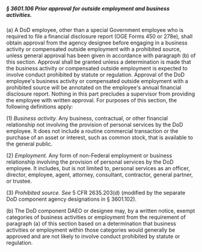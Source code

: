 ##### § 3601.106 Prior approval for outside employment and business activities. #####

(a) A DoD employee, other than a special Government employee who is required to file a financial disclosure report (OGE Forms 450 or 278e), shall obtain approval from the agency designee before engaging in a business activity or compensated outside employment with a prohibited source, unless general approval has been given in accordance with paragraph (b) of this section. Approval shall be granted unless a determination is made that the business activity or compensated outside employment is expected to involve conduct prohibited by statute or regulation. Approval of the DoD employee's business activity or compensated outside employment with a prohibited source will be annotated on the employee's annual financial disclosure report. Nothing in this part precludes a supervisor from providing the employee with written approval. For purposes of this section, the following definitions apply:

(1) *Business activity.* Any business, contractual, or other financial relationship not involving the provision of personal services by the DoD employee. It does not include a routine commercial transaction or the purchase of an asset or interest, such as common stock, that is available to the general public.

(2) *Employment.* Any form of non-Federal employment or business relationship involving the provision of personal services by the DoD employee. It includes, but is not limited to, personal services as an officer, director, employee, agent, attorney, consultant, contractor, general partner, or trustee.

(3) *Prohibited source. See* 5 CFR 2635.203(d) (modified by the separate DoD component agency designations in § 3601.102).

(b) The DoD component DAEO or designee may, by a written notice, exempt categories of business activities or employment from the requirement of paragraph (a) of this section based on a determination that business activities or employment within those categories would generally be approved and are not likely to involve conduct prohibited by statute or regulation.